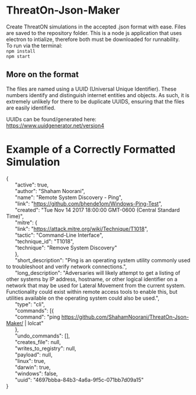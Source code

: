 # ThreatOn-Json-Maker
Create ThreatON simulations in the accepted .json format with ease. Files are saved to the repository folder.
This is a node js application that uses electron to intialize, therefore both must be downloaded for runnability.  
To run via the terminal:  
`npm install`  
`npm start`
## More on the format
The files are named using a UUID (Universal Unique Identifier). These numbers identify and distinguish internet entities and objects. As such, it is extremely unlikely for there to be duplicate UUIDS, ensuring that the files are easily identified.

UUIDs can be found/generated here: https://www.uuidgenerator.net/version4

# Example of a Correctly Formatted Simulation
\{  
  &nbsp;&nbsp;&nbsp;&nbsp;&nbsp;&nbsp;\"active": true,  
  &nbsp;&nbsp;&nbsp;&nbsp;&nbsp;&nbsp;\"author": "Shaham Noorani",  
  &nbsp;&nbsp;&nbsp;&nbsp;&nbsp;&nbsp;\"name": "Remote System Discovery - Ping",  
  &nbsp;&nbsp;&nbsp;&nbsp;&nbsp;&nbsp;\"link": "https://github.com/bhende1om/Windows-Ping-Test",  
  &nbsp;&nbsp;&nbsp;&nbsp;&nbsp;&nbsp;\"created": "Tue Nov 14 2017 18:00:00 GMT-0600 (Central Standard Time)",  
  &nbsp;&nbsp;&nbsp;&nbsp;&nbsp;&nbsp;\"mitre": {  
    &nbsp;&nbsp;&nbsp;&nbsp;&nbsp;&nbsp;\"link": "https://attack.mitre.org/wiki/Technique/T1018",  
    &nbsp;&nbsp;&nbsp;&nbsp;&nbsp;&nbsp;\"tactic": "Command-Line Interface",  
    &nbsp;&nbsp;&nbsp;&nbsp;&nbsp;&nbsp;\"technique_id": "T1018",  
    &nbsp;&nbsp;&nbsp;&nbsp;&nbsp;&nbsp;\"technique": "Remove System Discovery"  
  &nbsp;&nbsp;&nbsp;&nbsp;&nbsp;&nbsp;\},  
  &nbsp;&nbsp;&nbsp;&nbsp;&nbsp;&nbsp;\"short_description": "Ping is an operating system utility commonly used to troubleshoot and verify network connections.",  
  &nbsp;&nbsp;&nbsp;&nbsp;&nbsp;&nbsp;\"long_description": "Adversaries will likely attempt to get a listing of other systems by IP address, hostname, or other logical identifier on a network that may be used for Lateral Movement from the current system. Functionality could exist within remote access tools to enable this, but utilities available on the operating system could also be used.",  
  &nbsp;&nbsp;&nbsp;&nbsp;&nbsp;&nbsp;\"type": "cli",  
  &nbsp;&nbsp;&nbsp;&nbsp;&nbsp;&nbsp;\"commands": [{  
    &nbsp;&nbsp;&nbsp;&nbsp;&nbsp;&nbsp;\"command": "ping https://github.com/ShahamNoorani/ThreatOn-Json-Maker/ | lolcat"   
  &nbsp;&nbsp;&nbsp;&nbsp;&nbsp;&nbsp;\},   
  &nbsp;&nbsp;&nbsp;&nbsp;&nbsp;&nbsp;\"undo_commands": [],   
  &nbsp;&nbsp;&nbsp;&nbsp;&nbsp;&nbsp;\"creates_file": null,  
  &nbsp;&nbsp;&nbsp;&nbsp;&nbsp;&nbsp;\"writes_to_registry": null,  
  &nbsp;&nbsp;&nbsp;&nbsp;&nbsp;&nbsp;\"payload": null,  
  &nbsp;&nbsp;&nbsp;&nbsp;&nbsp;&nbsp;\"linux": true,  
  &nbsp;&nbsp;&nbsp;&nbsp;&nbsp;&nbsp;\"darwin": true,  
  &nbsp;&nbsp;&nbsp;&nbsp;&nbsp;&nbsp;\"windows": false,  
  &nbsp;&nbsp;&nbsp;&nbsp;&nbsp;&nbsp;\"uuid": "4697bbba-84b3-4a6a-9f5c-071bb7d09a15"  
\}  
